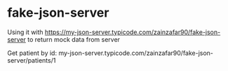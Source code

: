 # fake-json-server
Using it with https://my-json-server.typicode.com/zainzafar90/fake-json-server to return mock data from server

Get patient by id: my-json-server.typicode.com/zainzafar90/fake-json-server/patients/1
